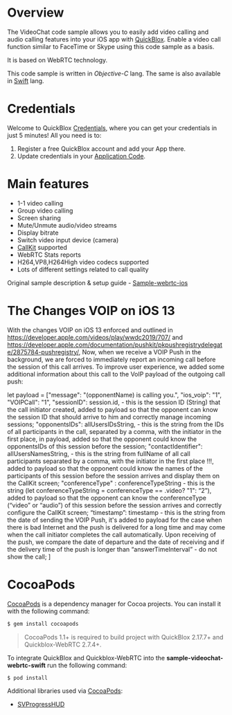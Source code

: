 # Overview
The VideoChat code sample allows you to easily add video calling and audio calling features into your iOS app with [QuickBlox](https://quickblox.com). Enable a video call function similar to FaceTime or Skype using this code sample as a basis.

It is based on WebRTC technology.

This code sample is written in *Objective-C* lang.
The same is also available in [Swift](https://github.com/QuickBlox/quickblox-ios-sdk/blob/master/sample-videochat-webrtc-swift) lang.

# Credentials

Welcome to QuickBlox [Credentials](https://docs.quickblox.com/docs/ios-quick-start), where you can get your credentials in just 5 minutes! All you need is to:

1. Register a free QuickBlox account and add your App there.
2. Update credentials in your [Application Code](https://docs.quickblox.com/docs/ios-setup#initialize-quickblox-sdk).

# Main features
* 1-1 video calling
* Group video calling
* Screen sharing
* Mute/Unmute audio/video streams
* Display bitrate
* Switch video input device (camera) 
* [CallKit](https://developer.apple.com/documentation/callkit) supported
* WebRTC Stats reports
* H264,VP8,H264High video codecs supported
* Lots of different settings related to call quality 

Original sample description & setup guide - [Sample-webrtc-ios](https://docs.quickblox.com/docs/ios-video-calling)

# The Сhanges VOIP on iOS 13

With the changes VOIP on iOS 13 enforced and outlined in https://developer.apple.com/videos/play/wwdc2019/707/ and https://developer.apple.com/documentation/pushkit/pkpushregistrydelegate/2875784-pushregistry/,
Now, when we receive a VOIP Push in the background, we are forced to immediately report an incoming call before the session of this call arrives. To improve user experience, we added some additional information about this call to the VoIP payload of the outgoing call push:

let payload = ["message": "\(opponentName) is calling you.",
    "ios_voip": "1",
    "VOIPCall": "1",
    "sessionID": session.id, - this is the session ID (String) that the call initiator created, added to payload so that the opponent can know the session ID that should arrive to him and correctly manage incoming sessions;
    "opponentsIDs": allUsersIDsString, - this is the string from the IDs of all participants in the call, separated by a comma, with the initiator in the first place, in payload, added so that the opponent could know the opponentsIDs of this session before the session;
    "contactIdentifier": allUsersNamesString, - this is the string from fullName of all call participants separated by a comma, with the initiator in the first place !!!, added to payload so that the opponent could know the names of the participants of this session before the session arrives and display them on the CallKit screen;
    "conferenceType" : conferenceTypeString - this is the string (let conferenceTypeString = conferenceType == .video? "1": “2”), added to payload so that the opponent can know the conferenceType (“video” or “audio”) of this session before the session arrives and correctly configure the CallKit screen;
    “timestamp”: timestamp - this is the string from the date of sending the VOIP Push, it's added to payload for the case when there is bad Internet  and the push is delivered for a long time and may come when the call initiator completes the call automatically. Upon receiving  of the push, we compare the date of departure and the date of receiving and if the delivery time of the push is longer than “answerTimeInterval” - do not show the call;
]

# CocoaPods

[CocoaPods](https://cocoapods.org) is a dependency manager for Cocoa projects. You can install it with the following command:

```bash
$ gem install cocoapods
```

> CocoaPods 1.1+ is required to build project with QuickBlox 2.17.7+ and Quickblox-WebRTC 2.7.4+.

To integrate QuickBlox and Quickblox-WebRTC into the **sample-videochat-webrtc-swift** run the following command:

```bash
$ pod install
```
Additional libraries used via [CocoaPods](https://cocoapods.org):

* [SVProgressHUD](https://github.com/TransitApp/SVProgressHUD.git/)
